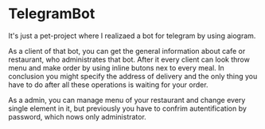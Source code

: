 # TelegramBot
It's just a pet-project where I realizaed a bot for telegram by using aiogram.

As a client of that bot, you can get the general information about cafe or restaurant, who administrates that bot.
After it every client can look throw menu and make order by using inline butons nex to every meal.
In conclusion you might specify the address of delivery and the only thing you have to do after all these operations
is waiting for your order.

As a admin, you can manage menu of your restaurant and change every single element in it,
but previously you have to confrim autentification by password, which nows only administrator.
